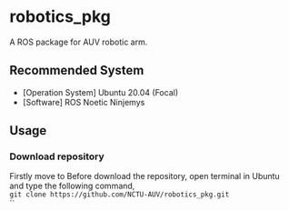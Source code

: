 # robotics_pkg
A ROS package for AUV robotic arm.

## Recommended System
- [Operation System]  Ubuntu 20.04 (Focal)
- [Software]  ROS Noetic Ninjemys

## Usage
### Download repository
Firstly move to 
Before download the repository, open terminal in Ubuntu and type the following command, <br>
`git clone https://github.com/NCTU-AUV/robotics_pkg.git` <br>
`` <br>
